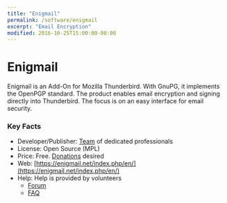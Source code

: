 ```yaml
---
title: "Enigmail"
permalink: /software/enigmail
excerpt: "Email Encryption"
modified: 2016-10-25T15:00:00-00:00
---
```


# Enigmail
Enigmail is an Add-On for Mozilla Thunderbird. With GnuPG, it implements the OpenPGP standard. The product enables email encryption and signing directly into Thunderbird. The focus is on an easy interface for email security. 


### Key Facts

* Developer/Publisher: [Team](https://enigmail.net/index.php/en/documentation/license-information/2-english/24-team-members) of dedicated professionals
* License: Open Source (MPL)
* Price: Free. [Donations](https://enigmail.net/index.php/en/home/donations) desired
* Web: [https://enigmail.net/index.php/en/](https://enigmail.net/index.php/en/)
* Help: Help is provided by volunteers 
	* [Forum](https://sourceforge.net/p/enigmail/forum/)
	* [FAQ](https://enigmail.net/index.php/en/faq?view=category&id=11)